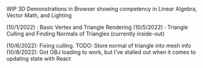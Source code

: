 WIP 3D Demonstrations in Browser showing competency in Linear Algebra, Vector Math, and Lighting

(10/1/2022) : Basic Vertex and Triangle Rendering
(10/5/2022) : Triangle Culling and Finding Normals of Triangles (currently inside-out)

(10/6/2022): Fixing culling. TODO: Store normal of triangle into mesh info
(10/8/2022): Got OBJ loading to work, but I've stalled out when it comes to updating
state with React
